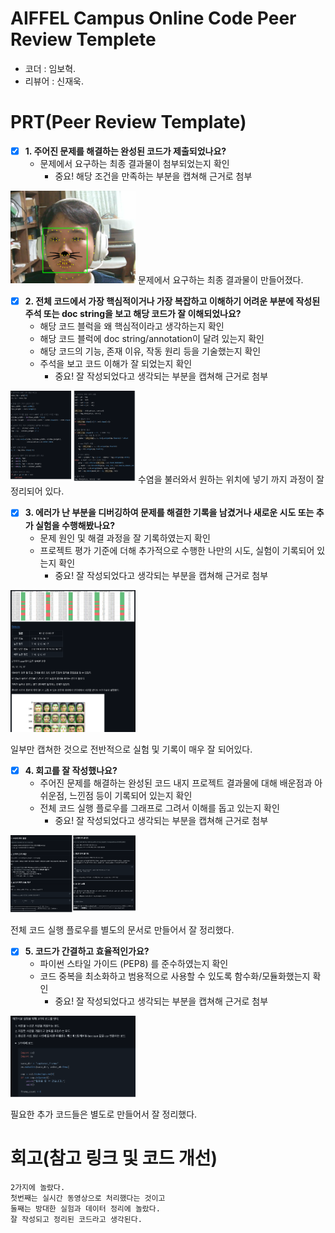 # AIFFEL Campus Online Code Peer Review Templete
- 코더 : 임보혁.
- 리뷰어 : 신재욱.


# PRT(Peer Review Template)
- [x]  **1. 주어진 문제를 해결하는 완성된 코드가 제출되었나요?**
    - 문제에서 요구하는 최종 결과물이 첨부되었는지 확인
        - 중요! 해당 조건을 만족하는 부분을 캡쳐해 근거로 첨부

<img src="./CodeReviewPic/1.png" width="200">
문제에서 요구하는 최종 결과물이 만들어졌다.<br>

- [x]  **2. 전체 코드에서 가장 핵심적이거나 가장 복잡하고 이해하기 어려운 부분에 작성된 
주석 또는 doc string을 보고 해당 코드가 잘 이해되었나요?**
    - 해당 코드 블럭을 왜 핵심적이라고 생각하는지 확인
    - 해당 코드 블럭에 doc string/annotation이 달려 있는지 확인
    - 해당 코드의 기능, 존재 이유, 작동 원리 등을 기술했는지 확인
    - 주석을 보고 코드 이해가 잘 되었는지 확인
        - 중요! 잘 작성되었다고 생각되는 부분을 캡쳐해 근거로 첨부

<img src="./CodeReviewPic/2.png" width="200">
수염을 불러와서 원하는 위치에 넣기 까지 과정이 잘 정리되어 있다.

- [x]  **3. 에러가 난 부분을 디버깅하여 문제를 해결한 기록을 남겼거나
새로운 시도 또는 추가 실험을 수행해봤나요?**
    - 문제 원인 및 해결 과정을 잘 기록하였는지 확인
    - 프로젝트 평가 기준에 더해 추가적으로 수행한 나만의 시도, 
    실험이 기록되어 있는지 확인
        - 중요! 잘 작성되었다고 생각되는 부분을 캡쳐해 근거로 첨부

<img src="./CodeReviewPic/3.png" width="200">

일부만 캡쳐한 것으로 전반적으로 실험 및 기록이 매우 잘 되어있다.

- [x]  **4. 회고를 잘 작성했나요?**
    - 주어진 문제를 해결하는 완성된 코드 내지 프로젝트 결과물에 대해
    배운점과 아쉬운점, 느낀점 등이 기록되어 있는지 확인
    - 전체 코드 실행 플로우를 그래프로 그려서 이해를 돕고 있는지 확인
        - 중요! 잘 작성되었다고 생각되는 부분을 캡쳐해 근거로 첨부

<img src="./CodeReviewPic/4.png" width="200">

전체 코드 실행 플로우를 별도의 문서로 만들어서 잘 정리했다.

- [x]  **5. 코드가 간결하고 효율적인가요?**
    - 파이썬 스타일 가이드 (PEP8) 를 준수하였는지 확인
    - 코드 중복을 최소화하고 범용적으로 사용할 수 있도록 함수화/모듈화했는지 확인
        - 중요! 잘 작성되었다고 생각되는 부분을 캡쳐해 근거로 첨부

<img src="./CodeReviewPic/5.png" width="200">

필요한 추가 코드들은 별도로 만들어서 잘 정리했다.

# 회고(참고 링크 및 코드 개선)
```
2가지에 놀랐다.
첫번째는 실시간 동영상으로 처리했다는 것이고
둘째는 방대한 실험과 데이터 정리에 놀랐다.
잘 작성되고 정리된 코드라고 생각된다.

```
